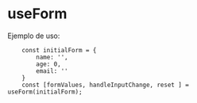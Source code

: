 # useForm


Ejemplo de uso:
```
    const initialForm = {
        name: '',
        age: 0,
        email: ''
    }
    const [formValues, handleInputChange, reset ] = useForm(initialForm);
```
